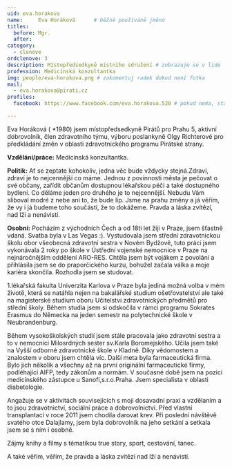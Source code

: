 ```yaml
---
uid: eva.horakova
name:     Eva Horáková  	# běžně používáné jméno
titles:
  before: Mgr. 
  after:
category:
  - clenove
ordclenove: 3
description: Místopředsedkyně místního sdružení # zobrazuje se v lide
profession: Medicínská konzultantka
img: people/eva-horakova.png # zakomentuj radek dokud není fotka
mail:
  - eva.horakova@pirati.cz
profiles:
  facebook: https://www.facebook.com/eva.horakova.520 # pokud nema, staci smazat tuto radku

---
```


Eva Horáková ( *1980) jsem místopředsedkyně Pirátů pro Prahu 5, aktivní dobrovolník, člen zdravotního týmu, výboru poslankyně Olgy Richterové pro předkládání změn v oblasti zdravotnického programu Pirátské strany.

**Vzdělání/práce:** Medicínská konzultantka.

**Politik:** Ať se zeptate kohokoliv, jedna věc bude vždycky stejná.Zdraví, zdraví je to nejcennější co máme. Jednou z povinnosti města je pečovat o své občany, zařídit občanům dostupnou lékařskou péči a také dostupného bydlení. Co děláme jeden pro druhého je to nejcennější. Nebudu Vám sliboval modré z nebe ani to, že bude líp. Jsme na prahu změny a já věřím, že vy i já budeme toho součástí, že to dokážeme. Pravda a láska zvítězí, nad lži a nenávistí. 

**Osobní:** Pocházím z východních Čech a od 18ti let žiji v Praze, jsem šťastně vdaná. Svatba byla v Las Vegas :). Vystudovala jsem střední zdravotnickou školu obor všeobecná zdravotní sestra v Novém Bydžově, tuto práci jsem vykonávala 2 roky po škole v Ústřední vojenské nemocnice v Praze na nejnáročnějším oddělení ARO-RES. Chtěla jsem být vojákem z povolání a přihlásila jsem se do praporčického kurzu, bohužel začala válka a moje kariéra skončila. Rozhodla jsem se studovat.

1.lékařská fakulta Univerzita Karlova v Praze byla jediná možná volba v mém životě, která se natáhla nejen na bakalářské studium ošetřovatelství ale také na magisterské studium oboru Učitelství zdravotnických předmětů pro střední školy. Během studia jsem si odskočila v rámci programu Sokrates Erasmus do Německa na jeden semestr na polytechnické škole v Neubrandenburg.

Během vysokoškolských studií jsem stále pracovala jako zdravotní sestra a to v nemocnici Milosrdných sester sv.Karla Boromejského. Učila jsem také na Vyšší odborné zdravotnické škole v Kladně. Díky vědomostem a znalostem v oboru jsem chtěla víc. Další meta byla farmaceutická firma. Bylo jich několik a všechny až na první originální farmaceutické firmy, podléhající AIFP, tedy zákonům a normám. V současné době jsem na pozici medicínského zástupce u Sanofi,s.r.o.Praha. Jsem specialista v oblasti diabetologie.

Angažuje se v aktivitách souvisejících s moji dosavadní praxí a vzdělaním a to jsou zdravotnictví, sociální práce a dobrovolnictví. Před vlastní transplantací v roce 2011 jsem chodila darovat krev. Při poslední návštěvě svatého otce Dalajlamy, jsem byla dobrovolník na jeho setkání a setkala jsem se s ním i osobně.

Zájmy knihy a filmy s tématikou true story, sport, cestování, tanec.

A také věřím, věřím, že pravda a láska zvítězí nad lží a nenávistí.
